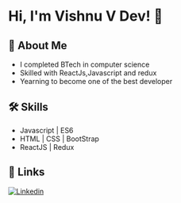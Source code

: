 
# Hi, I'm Vishnu V Dev! 👋

  
## 🚀 About Me

   - I completed BTech in computer science
   - Skilled with ReactJs,Javascript and redux 
   - Yearning to become one of the best developer


  
## 🛠 Skills
 - Javascript | ES6
 - HTML | CSS | BootStrap
 - ReactJS | Redux

  
## 🔗 Links
[![Linkedin](https://img.shields.io/badge/linkedin-0A66C2?style=for-the-badge&logo=linkedin&logoColor=white)](https://www.linkedin.com/in/vish2dev/)

<!---
vishh2dev/vishh2dev is a ✨ special ✨ repository because its `README.md` (this file) appears on your GitHub profile.
You can click the Preview link to take a look at your changes.
--->
